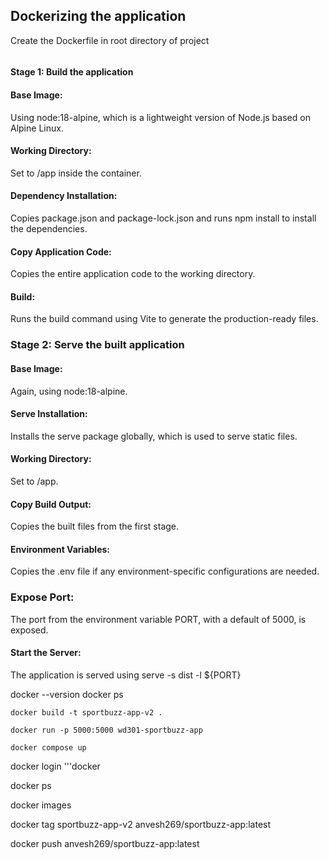 ##  Dockerizing the application

Create the Dockerfile in root directory of project
```Dockerfile
```

#### Stage 1: Build the application
#### Base Image: 
Using node:18-alpine, which is a lightweight version of Node.js based on Alpine Linux.
#### Working Directory: 
Set to /app inside the container.
#### Dependency Installation: 
Copies package.json and package-lock.json and runs npm install to install the dependencies.
#### Copy Application Code:
Copies the entire application code to the working directory.
#### Build: 
Runs the build command using Vite to generate the production-ready files.

### Stage 2: Serve the built application
#### Base Image:
Again, using node:18-alpine.
#### Serve Installation: 
Installs the serve package globally, which is used to serve static files.
#### Working Directory:
Set to /app.
#### Copy Build Output: 
Copies the built files from the first stage.
#### Environment Variables:
Copies the .env file if any environment-specific configurations are needed.
### Expose Port: 
The port from the environment variable PORT, with a default of 5000, is exposed.
#### Start the Server:
The application is served using serve -s dist -l ${PORT}


docker  --version
docker ps



```
docker build -t sportbuzz-app-v2 .
```

```
docker run -p 5000:5000 wd301-sportbuzz-app
```

```
docker compose up
```
docker login
'''docker 

docker ps


docker images


docker tag sportbuzz-app-v2 anvesh269/sportbuzz-app:latest

docker push anvesh269/sportbuzz-app:latest
